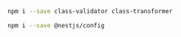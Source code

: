 


```bash
npm i --save class-validator class-transformer
```








```bash
npm i --save @nestjs/config
```

